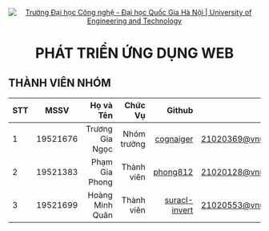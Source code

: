<!-- Banner -->
<p align="center">
  <a href="https://uet.vnu.edu.vn/" title="Trường Đại học Công nghệ - Đại học Quốc Gia Hà Nội" style="border: none;">
    <img src="![image](https://github.com/cognaiger/MagicPost/assets/93062362/5abe058c-34d4-4d73-8ba3-8c3129667672)
" alt="Trường Đại học Công nghệ - Đại học Quốc Gia Hà Nội | University of Engineering and Technology">
  </a>
</p>

<h1 align="center"><b>PHÁT TRIỂN ỨNG DỤNG WEB</b></h>

## THÀNH VIÊN NHÓM
|STT| MSSV      | Họ và Tên       |Chức Vụ    | Github                                                  | Email                   |
|---|:---------:| ---------------:|----------:|--------------------------------------------------------:|-------------------------:
| 1 | 19521676  | Trương Gia Ngọc |Nhóm trưởng|[cognaiger](https://github.com/cognaiger)                |21020369@vnu.edu.vn      |
| 2 | 19521383  | Phạm Gia Phong  |Thành viên |[phong812](https://github.com/phong812)                  |21020128@vnu.edu.vn      |
| 3 | 19521699  | Hoàng Minh Quân |Thành viên |[suracI-invert](https://github.com/suracI-invert)        |21020553@vnu.edu.vn      |
